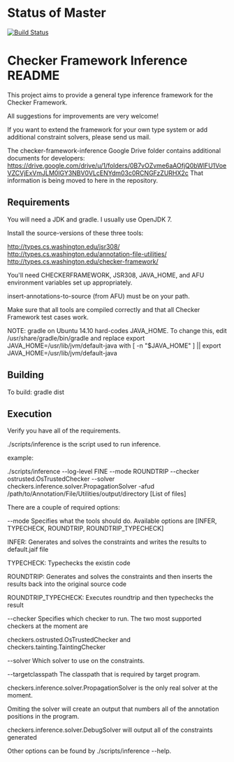 Status of Master
================

[![Build Status](https://travis-ci.org/opprop/checker-framework-inference.png?branch=master)](https://travis-ci.org/opprop/checker-framework-inference)


Checker Framework Inference README
==================================

This project aims to provide a general type inference framework
for the Checker Framework.

All suggestions for improvements are very welcome!

If you want to extend the framework for your own type system or add
additional constraint solvers, please send us mail.

The checker-framework-inference Google Drive folder contains additional documents for developers:
https://drive.google.com/drive/u/1/folders/0B7vOZvme6aAOfjQ0bWlFU1VoeVZCVjExVmJLM0lGY3NBV0VLcENYdm03c0RCNGFzZURHX2c
That information is being moved to here in the repository.


Requirements
------------

You will need a JDK and gradle.
I usually use OpenJDK 7.

Install the source-versions of these three tools:

http://types.cs.washington.edu/jsr308/
http://types.cs.washington.edu/annotation-file-utilities/
http://types.cs.washington.edu/checker-framework/

You'll need CHECKERFRAMEWORK, JSR308, JAVA_HOME, and AFU environment variables set up appropriately.

insert-annotations-to-source (from AFU) must be on your path.

Make sure that all tools are compiled correctly and that all Checker
Framework test cases work.

NOTE: gradle on Ubuntu 14.10 hard-codes JAVA_HOME. To change this, edit
    /usr/share/gradle/bin/gradle
  and replace
    export JAVA_HOME=/usr/lib/jvm/default-java
  with
    [ -n "$JAVA_HOME" ] || export JAVA_HOME=/usr/lib/jvm/default-java

Building
--------

To build:
    gradle dist

Execution
---------

Verify you have all of the requirements.

./scripts/inference is the script used to run inference.

example:

./scripts/inference --log-level FINE --mode ROUNDTRIP --checker ostrusted.OsTrustedChecker --solver checkers.inference.solver.PropagationSolver -afud /path/to/Annotation/File/Utilities/output/directory [List of files]

There are a couple of required options:

--mode
Specifies what the tools should do.
Available options are [INFER, TYPECHECK, ROUNDTRIP, ROUNDTRIP_TYPECHECK]

INFER:
    Generates and solves the constraints and writes the results to default.jaif file

TYPECHECK:
    Typechecks the existin code

ROUNDTRIP:
    Generates and solves the constraints and then inserts the results back into the
    original source code

ROUNDTRIP_TYPECHECK:
    Executes roundtrip and then typechecks the result

--checker
Specifies which checker to run.
The two most supported checkers at the moment are

checkers.ostrusted.OsTrustedChecker and
checkers.tainting.TaintingChecker

--solver
Which solver to use on the constraints.

--targetclasspath
The classpath that is required by target program.

checkers.inference.solver.PropagationSolver is the only real solver at the moment.

Omiting the solver will create an output that numbers all of the annotation positions in the program.

checkers.inference.solver.DebugSolver will output all of the constraints generated


Other options can be found by ./scripts/inference --help.


